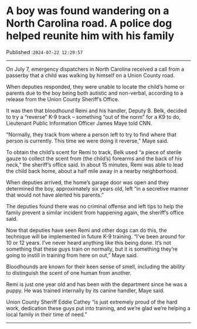 # A boy was found wandering on a North Carolina road. A police dog helped reunite him with his family

Published :`2024-07-22 12:29:57`

---

On July 7, emergency dispatchers in North Carolina received a call from a passerby that a child was walking by himself on a Union County road.

When deputies responded, they were unable to locate the child’s home or parents due to the boy being both autistic and non-verbal, according to a release from the Union County Sheriff’s Office.

It was then that bloodhound Remi and his handler, Deputy B. Belk, decided to try a “reverse” K-9 track – something “out of the norm” for a K9 to do, Lieutenant Public Information Officer James Maye told CNN.

“Normally, they track from where a person left to try to find where that person is currently. This time we were doing it reverse,” Maye said.

To obtain the child’s scent for Remi to track, Belk used “a piece of sterile gauze to collect the scent from (the child’s) forearms and the back of his neck,” the sheriff’s office said. In about 15 minutes, Remi was able to lead the child back home, about a half mile away in a nearby neighborhood.

When deputies arrived, the home’s garage door was open and they determined the boy, approximately six years old, left “in a secretive manner that would not have alerted his parents.”

The deputies found there was no criminal offense and left tips to help the family prevent a similar incident from happening again, the sheriff’s office said.

Now that deputies have seen Remi and other dogs can do this, the technique will be implemented in future K-9 training. “I’ve been around for 10 or 12 years. I’ve never heard anything like this being done. It’s not something that these guys train on normally, but it is something they’re going to instill in training from here on out,” Maye said.

Bloodhounds are known for their keen sense of smell, including the ability to distinguish the scent of one human from another.

Remi is just one year old and has been with the department since he was a puppy. He was trained internally by its canine handler, Maye said.

Union County Sheriff Eddie Cathey “is just extremely proud of the hard work, dedication these guys put into training, and we’re glad we’re helping a local family in their time of need.”

---

